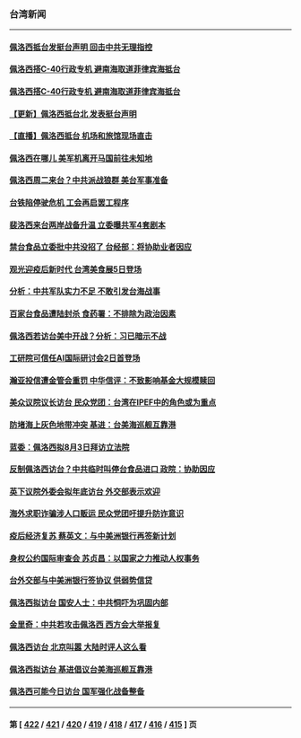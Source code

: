### 台湾新闻
---
#### [佩洛西抵台发挺台声明 回击中共无理指控](../../pages/ncid1349361/n13794082.md) 
#### [佩洛西搭C-40行政专机 避南海取道菲律宾海抵台](../../pages/ncid1349361/n13794075.md) 
#### [佩洛西搭C-40行政专机 避南海取道菲律宾海抵台](../../pages/ncid1349361/n13788449.md) 
#### [【更新】佩洛西抵台北 发表挺台声明](../../pages/ncid1349361/n13794061.md) 
#### [【直播】佩洛西抵台 机场和旅馆现场直击](../../pages/ncid1349361/n13794023.md) 
#### [佩洛西在哪儿 美军机离开马国前往未知地](../../pages/ncid1349361/n13794003.md) 
#### [佩洛西周二来台？中共派战狼群 美台军事准备](../../pages/ncid1349361/n13793887.md) 
#### [台铁陷停驶危机 工会再启罢工程序](../../pages/ncid1349361/n13793874.md) 
#### [裴洛西来台两岸战备升温 立委曝共军4套剧本](../../pages/ncid1349361/n13793866.md) 
#### [禁台食品立委批中共没招了 台经部：将协助业者因应](../../pages/ncid1349361/n13793891.md) 
#### [观光迎疫后新时代 台湾美食展5日登场](../../pages/ncid1349361/n13793894.md) 
#### [分析：中共军队实力不足 不敢引发台海战事](../../pages/ncid1349361/n13793869.md) 
#### [百家台食品遭陆封杀 食药署：不排除为政治因素](../../pages/ncid1349361/n13793846.md) 
#### [佩洛西若访台美中开战？分析：习已暗示不战](../../pages/ncid1349361/n13793741.md) 
#### [工研院可信任AI国际研讨会2日首登场](../../pages/ncid1349361/n13793802.md) 
#### [瀚亚投信遭金管会重罚 中华信评：不致影响基金大规模赎回](../../pages/ncid1349361/n13793808.md) 
#### [美众议院议长访台 民众党团：台湾在IPEF中的角色或为重点](../../pages/ncid1349361/n13793806.md) 
#### [防堵海上灰色地带冲突 基进：台美海巡舰互靠港](../../pages/ncid1349361/n13793785.md) 
#### [蓝委：佩洛西拟8月3日拜访立法院](../../pages/ncid1349361/n13793774.md) 
#### [反制佩洛西访台？中共临时叫停台食品进口 政院：协助因应](../../pages/ncid1349361/n13793758.md) 
#### [英下议院外委会拟年底访台 外交部表示欢迎](../../pages/ncid1349361/n13793761.md) 
#### [海外求职诈骗涉人口贩运 民众党团吁提升防诈意识](../../pages/ncid1349361/n13793744.md) 
#### [疫后经济复苏 蔡英文：与中美洲银行再签新计划](../../pages/ncid1349361/n13793597.md) 
#### [身权公约国际审查会 苏贞昌：以国家之力推动人权事务](../../pages/ncid1349361/n13793593.md) 
#### [台外交部与中美洲银行签协议 供弱势信贷](../../pages/ncid1349361/n13793592.md) 
#### [佩洛西拟访台 国安人士：中共恫吓为巩固内部](../../pages/ncid1349361/n13793750.md) 
#### [金里奇：中共若攻击佩洛西 西方会大举报复](../../pages/ncid1349361/n13793804.md) 
#### [佩洛西访台 北京叫嚣 大陆时评人这么看](../../pages/ncid1349361/n13793766.md) 
#### [佩洛西拟访台 基进倡议台美海巡舰互靠港](../../pages/ncid1349361/n13793751.md) 
#### [佩洛西可能今日访台 国军强化战备整备](../../pages/ncid1349361/n13793617.md) 

---
#### 第 [ [422](./422.md) / [421](./421.md) / [420](./420.md) / [419](./419.md) / [418](./418.md) / [417](./417.md) / [416](./416.md) / [415](./415.md) ] 页
